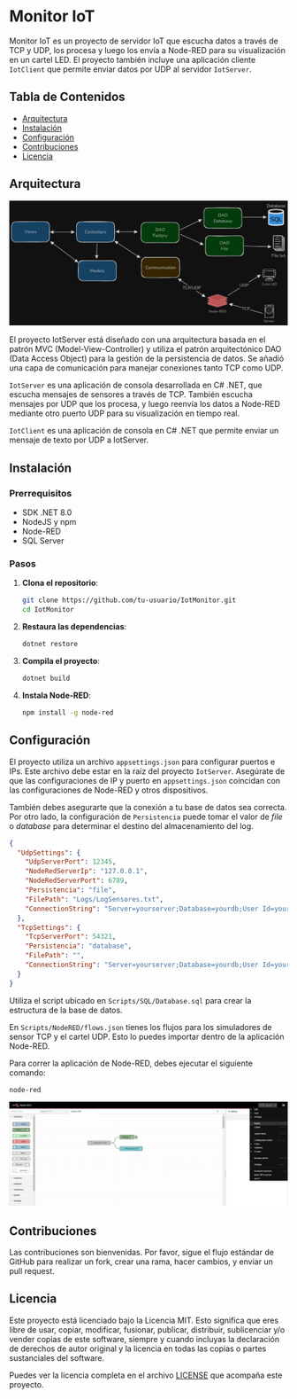 # Monitor IoT

Monitor IoT es un proyecto de servidor IoT que escucha datos a través de TCP y UDP, los procesa y luego los envía a Node-RED para su visualización en un cartel LED. El proyecto también incluye una aplicación cliente `IotClient` que permite enviar datos por UDP al servidor `IotServer`.

## Tabla de Contenidos

- [Arquitectura](#arquitectura)
- [Instalación](#instalación)
- [Configuración](#configuración)
- [Contribuciones](#contribuciones)
- [Licencia](#licencia)

## Arquitectura

![Diagrama de la arquitectura](./images/arquitectura.png)

El proyecto IotServer está diseñado con una arquitectura basada en el patrón MVC (Model-View-Controller) y utiliza el patrón arquitectónico DAO (Data Access Object) para la gestión de la persistencia de datos. Se añadió una capa de comunicación para manejar conexiones tanto TCP como UDP.

`IotServer` es una aplicación de consola desarrollada en C# .NET, que escucha mensajes de sensores a través de TCP. También escucha mensajes por UDP que los procesa, y luego reenvía los datos a Node-RED mediante otro puerto UDP para su visualización en tiempo real.

`IotClient` es una aplicación de consola en C# .NET que permite enviar un mensaje de texto por UDP a IotServer.

## Instalación

### Prerrequisitos

- SDK .NET 8.0
- NodeJS y npm
- Node-RED
- SQL Server

### Pasos

1. **Clona el repositorio**:
    ```bash
    git clone https://github.com/tu-usuario/IotMonitor.git
    cd IotMonitor
    ```

2. **Restaura las dependencias**:
    ```bash
    dotnet restore
    ```

3. **Compila el proyecto**:
    ```bash
    dotnet build
    ```

4. **Instala Node-RED**:
    ```bash
    npm install -g node-red
    ```

## Configuración

El proyecto utiliza un archivo `appsettings.json` para configurar puertos e IPs. Este archivo debe estar en la raíz del proyecto `IotServer`. Asegúrate de que las configuraciones de IP y puerto en `appsettings.json` coincidan con las configuraciones de Node-RED y otros dispositivos.

También debes asegurarte que la conexión a tu base de datos sea correcta. Por otro lado, la configuración de `Persistencia` puede tomar el valor de *file* o *database* para determinar el destino del almacenamiento del log.

```json
{
  "UdpSettings": {
    "UdpServerPort": 12345,
    "NodeRedServerIp": "127.0.0.1",
    "NodeRedServerPort": 6789,
    "Persistencia": "file",
    "FilePath": "Logs/LogSensores.txt",
    "ConnectionString": "Server=yourserver;Database=yourdb;User Id=youruser;Password=yourpassword;"
  },
  "TcpSettings": {
    "TcpServerPort": 54321,
    "Persistencia": "database",
    "FilePath": "",
    "ConnectionString": "Server=yourserver;Database=yourdb;User Id=youruser;Password=yourpassword;"
  }
}
```

Utiliza el script ubicado en `Scripts/SQL/Database.sql` para crear la estructura de la base de datos.

En `Scripts/NodeRED/flows.json` tienes los flujos para los simuladores de sensor TCP y el cartel UDP. Esto lo puedes importar dentro de la aplicación Node-RED.

Para correr la aplicación de Node-RED, debes ejecutar el siguiente comando:
```
node-red
```

![Imagen importando flujo en Node-RED](./images/nodered.png)

## Contribuciones

Las contribuciones son bienvenidas. Por favor, sigue el flujo estándar de GitHub para realizar un fork, crear una rama, hacer cambios, y enviar un pull request.

## Licencia

Este proyecto está licenciado bajo la Licencia MIT. Esto significa que eres libre de usar, copiar, modificar, fusionar, publicar, distribuir, sublicenciar y/o vender copias de este software, siempre y cuando incluyas la declaración de derechos de autor original y la licencia en todas las copias o partes sustanciales del software.

Puedes ver la licencia completa en el archivo [LICENSE](LICENSE) que acompaña este proyecto.